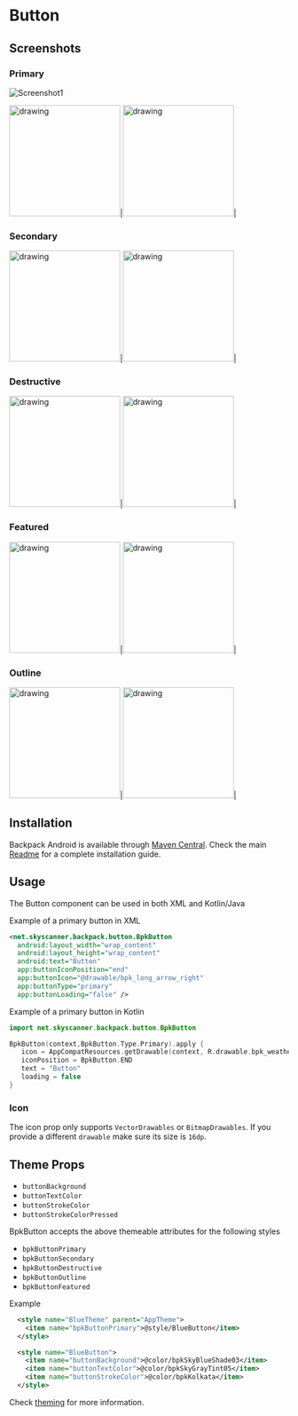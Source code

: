# Button

## Screenshots

### Primary
![Screenshot1](screenshots/primary.png)

<img src="./screenshots/primary.png" alt="drawing" width="200"/>|<img src="screenshots/primary_dm.png" alt="drawing" width="200"/>|

### Secondary
<img src="screenshots/secondary.png" alt="drawing" width="200"/>|<img src="screenshots/secondary_dm.png" alt="drawing" width="200"/>|


### Destructive 

<img src="screenshots/destructive.png" alt="drawing" width="200"/>|<img src="screenshots/destructive_dm.png" alt="drawing" width="200"/>|


### Featured
<img src="screenshots/featured.png" alt="drawing" width="200"/>|<img src="screenshots/featured_dm.png" alt="drawing" width="200"/>|


### Outline
<img src="screenshots/outline.png" alt="drawing" width="200"/>|<img src="screenshots/featured_dm.png" alt="drawing" width="200"/>|


## Installation

Backpack Android is available through [Maven Central](https://search.maven.org/artifact/net.skyscanner.backpack/backpack-android). Check the main [Readme](https://github.com/skyscanner/backpack-android#installation) for a complete installation guide.

## Usage

The Button component can be used in both XML and Kotlin/Java

Example of a primary button in XML

```xml
<net.skyscanner.backpack.button.BpkButton
  android:layout_width="wrap_content"
  android:layout_height="wrap_content"
  android:text="Button"
  app:buttonIconPosition="end"
  app:buttonIcon="@drawable/bpk_long_arrow_right"
  app:buttonType="primary"
  app:buttonLoading="false" />
```

Example of a primary button in Kotlin

```Kotlin
import net.skyscanner.backpack.button.BpkButton

BpkButton(context,BpkButton.Type.Primary).apply {
   icon = AppCompatResources.getDrawable(context, R.drawable.bpk_weather)
   iconPosition = BpkButton.END
   text = "Button"
   loading = false
}
```

### Icon

The icon prop only supports `VectorDrawables` or `BitmapDrawables`. If you provide a different `drawable` make sure
its size is `16dp`.

## Theme Props

- `buttonBackground`
- `buttonTextColor`
- `buttonStrokeColor`
- `buttonStrokeColorPressed`

BpkButton accepts the above themeable attributes for the following styles

- `bpkButtonPrimary`
- `bpkButtonSecondary`
- `bpkButtonDestructive`
- `bpkButtonOutline`
- `bpkButtonFeatured`

Example

```xml
  <style name="BlueTheme" parent="AppTheme">
    <item name="bpkButtonPrimary">@style/BlueButton</item>
  </style>

  <style name="BlueButton">
    <item name="buttonBackground">@color/bpkSkyBlueShade03</item>
    <item name="buttonTextColor">@color/bpkSkyGrayTint05</item>
    <item name="buttonStrokeColor">@color/bpkKolkata</item>
  </style>

```

Check [theming](https://github.com/Skyscanner/backpack-android/blob/main/docs/THEMING.md) for more information.
